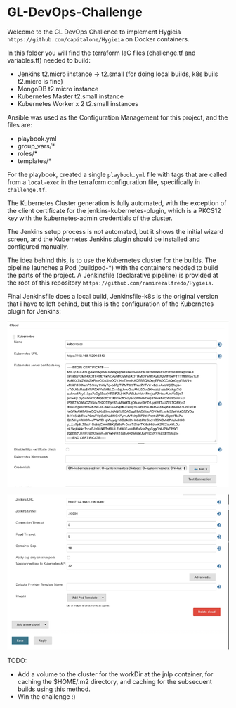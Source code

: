 # GL-DevOps-Challenge

Welcome to the GL DevOps Challence to implement Hygieia `https://github.com/capitalone/Hygieia` on Docker containers.

In this folder you will find the terraform IaC files (challenge.tf and variables.tf) needed to build:

* Jenkins t2.micro instance -> t2.small (for doing local builds, k8s buils t2.micro is fine)
* MongoDB t2.micro instance
* Kubernetes Master t2.small instance
* Kubernetes Worker x 2 t2.small instances

Ansible was used as the Configuration Management for this project, and the files are:

* playbook.yml
* group_vars/*
* roles/*
* templates/*

For the playbook, created a single `playbook.yml` file with tags that are called from a `local-exec` in the terraform configuration file, specifically in `challenge.tf`.

The Kubernetes Cluster generation is fully automated, with the exception of the client certificate for the jenkins-kubernetes-plugin, which is a PKCS12 key with the kubernetes-admin credentials of the cluster.

The Jenkins setup process is not automated, but it shows the initial wizard screen, and the Kubernetes Jenkins plugin should be installed and configured manually.

The idea behind this, is to use the Kubernetes cluster for the builds. The pipeline  launches a Pod (buildpod-*) with the containers nedded to build the parts of the project.  A Jenkinsfile (declarative pipeline) is provided at the root of this repository `https://github.com/ramirezalfredo/Hygieia`.

Final Jenkinsfile does a local build, Jenkinsfile-k8s is the original version that i have to left behind, but this is the configuration of the Kubernetes plugin for Jenkins:

![Screenshot #1](screenshots/screen1.png)

![Screenshot #2](screenshots/screen2.png)

TODO:

* Add a volume to the cluster for the workDir at the jnlp container, for caching the $HOME/.m2 directory, and caching for the subsecuent builds using this method.
* Win the challenge :)